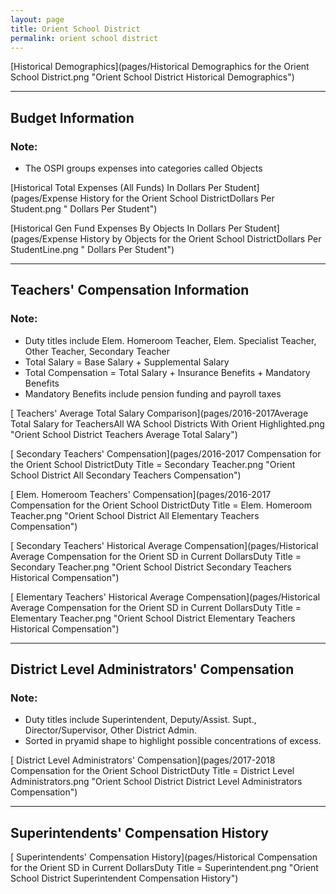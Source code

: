 ```yaml
---
layout: page
title: Orient School District
permalink: orient school district
---
```



[Historical Demographics](pages/Historical Demographics for the Orient School District.png "Orient School District Historical Demographics")

___

## Budget Information
### Note:
- The OSPI groups expenses into categories called Objects

[Historical Total Expenses (All Funds) In Dollars Per Student](pages/Expense History for the Orient School DistrictDollars Per Student.png " Dollars Per Student")

[Historical Gen Fund Expenses By Objects In Dollars Per Student](pages/Expense History by Objects for the Orient School DistrictDollars Per StudentLine.png " Dollars Per Student")


___

## Teachers' Compensation Information
### Note:
- Duty titles include Elem. Homeroom Teacher, Elem. Specialist Teacher, Other Teacher, Secondary Teacher
- Total Salary = Base Salary + Supplemental Salary
- Total Compensation = Total Salary + Insurance Benefits + Mandatory Benefits
- Mandatory Benefits include pension funding and payroll taxes

[ Teachers' Average Total Salary Comparison](pages/2016-2017Average Total Salary for TeachersAll WA School Districts With Orient Highlighted.png "Orient School District Teachers Average Total Salary")

[ Secondary Teachers' Compensation](pages/2016-2017 Compensation for the Orient School DistrictDuty Title = Secondary Teacher.png "Orient School District All Secondary Teachers Compensation")

[ Elem. Homeroom Teachers' Compensation](pages/2016-2017 Compensation for the Orient School DistrictDuty Title = Elem. Homeroom Teacher.png "Orient School District All Elementary Teachers Compensation")

[ Secondary Teachers' Historical Average Compensation](pages/Historical Average Compensation for the Orient SD in Current DollarsDuty Title = Secondary Teacher.png "Orient School District Secondary Teachers Historical Compensation")

[ Elementary Teachers' Historical Average Compensation](pages/Historical Average Compensation for the Orient SD in Current DollarsDuty Title = Elementary Teacher.png "Orient School District Elementary Teachers Historical Compensation")


___

## District Level Administrators' Compensation

### Note:
- Duty titles include Superintendent, Deputy/Assist. Supt., Director/Supervisor, Other District Admin.
- Sorted in pryamid shape to highlight possible concentrations of excess.

[ District Level Administrators' Compensation](pages/2017-2018 Compensation for the Orient School DistrictDuty Title = District Level Administrators.png "Orient School District District Level Administrators Compensation")


___

## Superintendents' Compensation History

[ Superintendents' Compensation History](pages/Historical Compensation for the Orient SD in Current DollarsDuty Title = Superintendent.png "Orient School District Superintendent Compensation History")

